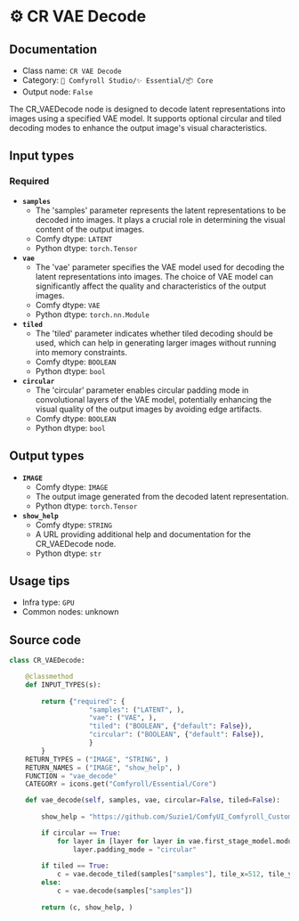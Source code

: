 # ⚙️ CR VAE Decode
## Documentation
- Class name: `CR VAE Decode`
- Category: `🧩 Comfyroll Studio/✨ Essential/📦 Core`
- Output node: `False`

The CR_VAEDecode node is designed to decode latent representations into images using a specified VAE model. It supports optional circular and tiled decoding modes to enhance the output image's visual characteristics.
## Input types
### Required
- **`samples`**
    - The 'samples' parameter represents the latent representations to be decoded into images. It plays a crucial role in determining the visual content of the output images.
    - Comfy dtype: `LATENT`
    - Python dtype: `torch.Tensor`
- **`vae`**
    - The 'vae' parameter specifies the VAE model used for decoding the latent representations into images. The choice of VAE model can significantly affect the quality and characteristics of the output images.
    - Comfy dtype: `VAE`
    - Python dtype: `torch.nn.Module`
- **`tiled`**
    - The 'tiled' parameter indicates whether tiled decoding should be used, which can help in generating larger images without running into memory constraints.
    - Comfy dtype: `BOOLEAN`
    - Python dtype: `bool`
- **`circular`**
    - The 'circular' parameter enables circular padding mode in convolutional layers of the VAE model, potentially enhancing the visual quality of the output images by avoiding edge artifacts.
    - Comfy dtype: `BOOLEAN`
    - Python dtype: `bool`
## Output types
- **`IMAGE`**
    - Comfy dtype: `IMAGE`
    - The output image generated from the decoded latent representation.
    - Python dtype: `torch.Tensor`
- **`show_help`**
    - Comfy dtype: `STRING`
    - A URL providing additional help and documentation for the CR_VAEDecode node.
    - Python dtype: `str`
## Usage tips
- Infra type: `GPU`
- Common nodes: unknown


## Source code
```python
class CR_VAEDecode:

    @classmethod
    def INPUT_TYPES(s):
    
        return {"required": {
                    "samples": ("LATENT", ),
                    "vae": ("VAE", ),
                    "tiled": ("BOOLEAN", {"default": False}),
                    "circular": ("BOOLEAN", {"default": False}),                     
                    }
        }
    RETURN_TYPES = ("IMAGE", "STRING", )
    RETURN_NAMES = ("IMAGE", "show_help", )
    FUNCTION = "vae_decode"
    CATEGORY = icons.get("Comfyroll/Essential/Core")

    def vae_decode(self, samples, vae, circular=False, tiled=False):
            
        show_help = "https://github.com/Suzie1/ComfyUI_Comfyroll_CustomNodes/wiki/Core-Nodes#cr-vae-decode"    

        if circular == True:
            for layer in [layer for layer in vae.first_stage_model.modules() if isinstance(layer, torch.nn.Conv2d)]:
                layer.padding_mode = "circular"       
        
        if tiled == True:
            c = vae.decode_tiled(samples["samples"], tile_x=512, tile_y=512, )
        else:
            c = vae.decode(samples["samples"])
        
        return (c, show_help, )

```
